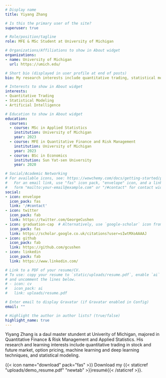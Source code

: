 ```yaml
---
# Display name
title: Yiyang Zhang

# Is this the primary user of the site?
superuser: true

# Role/position/tagline
role: MFE & MSc Student at University of Michigan

# Organizations/Affiliations to show in About widget
organizations:
- name: University of Michigan
  url: https://umich.edu/

# Short bio (displayed in user profile at end of posts)
bio: My research interests include quantitative trading, statistical modeling and deep learning.

# Interests to show in About widget
interests:
- Quantitative Trading
- Statistical Modeling
- Artificial Intelligence

# Education to show in About widget
education:
  courses:
  - course: MSc in Applied Statistics
    institution: University of Michigan
    year: 2023
  - course: MFE in Quantitative Finance and Risk Management
    institution: University of Michigan
    year: 2023
  - course: BSc in Economics
    institution: Sun Yat-sen University 
    year: 2020

# Social/Academic Networking
# For available icons, see: https://wowchemy.com/docs/getting-started/page-builder/#icons
#   For an email link, use "fas" icon pack, "envelope" icon, and a link in the
#   form "mailto:your-email@example.com" or "/#contact" for contact widget.
social:
- icon: envelope
  icon_pack: fas
  link: '/#contact'
- icon: twitter
  icon_pack: fab
  link: https://twitter.com/GeorgeCushen
- icon: graduation-cap  # Alternatively, use `google-scholar` icon from `ai` icon pack
  icon_pack: fas
  link: https://scholar.google.co.uk/citations?user=sIwtMXoAAAAJ
- icon: github
  icon_pack: fab
  link: https://github.com/gcushen
- icon: linkedin
  icon_pack: fab
  link: https://www.linkedin.com/

# Link to a PDF of your resume/CV.
# To use: copy your resume to `static/uploads/resume.pdf`, enable `ai` icons in `params.toml`, 
# and uncomment the lines below.
# - icon: cv
#   icon_pack: ai
#   link: uploads/resume.pdf

# Enter email to display Gravatar (if Gravatar enabled in Config)
email: ""

# Highlight the author in author lists? (true/false)
highlight_name: true
---
```


Yiyang Zhang is a daul master stundent at Univerity of Michigan, majored in Quantitative Finance & Risk Management and Applied Statistics. His research and learning interests include quantitative trading in stock and future market, option pricing, machine learning and deep learning techniques, and statistical modeling. 


{{< icon name="download" pack="fas" >}} Download my {{< staticref "uploads/demo_resume.pdf" "newtab" >}}resumé{{< /staticref >}}.
